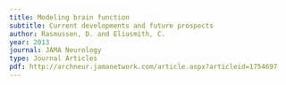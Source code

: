 ```yaml
---
title: Modeling brain function
subtitle: Current developments and future prospects
author: Rasmussen, D. and Eliasmith, C.
year: 2013
journal: JAMA Neurology
type: Journal Articles
pdf: http://archneur.jamanetwork.com/article.aspx?articleid=1754697
---
```

